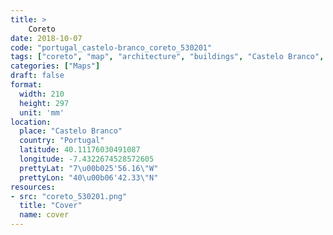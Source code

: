 ```yaml
---
title: > 
    Coreto
date: 2018-10-07
code: "portugal_castelo-branco_coreto_530201"
tags: ["coreto", "map", "architecture", "buildings", "Castelo Branco", "Portugal"]
categories: ["Maps"]
draft: false
format:
  width: 210
  height: 297
  unit: 'mm'
location:
  place: "Castelo Branco"
  country: "Portugal"
  latitude: 40.11176030491087
  longitude: -7.4322674528572605
  prettyLat: "7\u00b025'56.16\"W"
  prettyLon: "40\u00b06'42.33\"N"
resources:
- src: "coreto_530201.png"
  title: "Cover"
  name: cover
---
```

